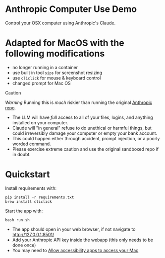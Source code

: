 # Anthropic Computer Use Demo

Control your OSX computer using Anthropic's Claude. 

# Adapted for MacOS with the following modifications

- no longer running in a container
- use built in tool `sips` for screenshot resizing
- use `cliclick` for mouse & keyboard control
- changed prompt for Mac OS


> [!CAUTION]
> *Warning* Running this is *much* riskier than running the original [Anthropic repo](https://github.com/anthropics/anthropic-quickstarts/tree/main/computer-use-demo). 
> - The LLM will have *full* access to all of your files, logins, and anything installed on your computer.
> - Claude will "in general" refuse to do unethical or harmful things, but could irreversibly damage your computer or empty your bank account. 
> - This could happen either through accident, prompt injection, or a poorly worded command. 
> - Please exercise extreme caution and use the original sandboxed repo if in doubt.


# Quickstart

Install requirements with:
```
pip install -r requirements.txt
brew install cliclick
```
Start the app with:
```
bash run.sh
```

- The app should open in your web browser, if not navigate to http://127.0.0.1:8501/
- Add your Anthropic API key inside the webapp (this only needs to be done once)
- You may need to [Allow accessibility apps to access your Mac](https://support.apple.com/en-gb/guide/mac-help/mh43185/mac)

